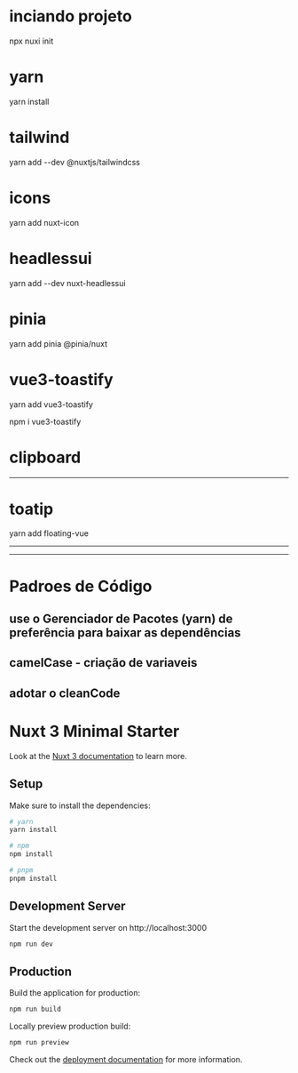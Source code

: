 
# inciando projeto 
npx nuxi init <project-name>

# yarn
yarn install

# tailwind
yarn add --dev @nuxtjs/tailwindcss

# icons
yarn add nuxt-icon

# headlessui
yarn add --dev nuxt-headlessui 

# pinia
yarn add pinia @pinia/nuxt

# vue3-toastify
yarn add vue3-toastify

npm i vue3-toastify

# clipboard
<!-- npm install clipboard --save -->

----------------------------------------
# toatip
yarn add floating-vue

<!-- Examplo de uso -->
<!-- crie um  pasta plugin -> plugin.ts e adicione este codigo baixo -->
<!-- https://floating-vue.starpad.dev/guide/component.html#placements link da documentação -->

<!-- import FloatingVue from 'floating-vue'
import 'floating-vue/dist/style.css'

export default defineNuxtPlugin((nuxtApp) => {
  nuxtApp.vueApp.use(FloatingVue);
}); -->

<!-- --- no html - formas de uso -->
 <!-- <VTooltip>
            <button class="p-2 bg-red-500 text-white rounded-lg">
                Button Tooltip
            </button>

            <template #popper>
                Help me fund my Open Source work!
            </template>
 </VTooltip>


 <butto v-tooltip.bottom-start="'teste tooltip'">
    teste
 </butto> -->

----------------------------------------


---------------------------------------------------------------------------------
# Padroes de Código
## use o Gerenciador de Pacotes (yarn) de preferência para baixar as dependências

## camelCase - criação de variaveis
## adotar o cleanCode






















# Nuxt 3 Minimal Starter

Look at the [Nuxt 3 documentation](https://nuxt.com/docs/getting-started/introduction) to learn more.

## Setup

Make sure to install the dependencies:

```bash
# yarn
yarn install

# npm
npm install

# pnpm
pnpm install
```

## Development Server

Start the development server on http://localhost:3000

```bash
npm run dev
```

## Production

Build the application for production:

```bash
npm run build
```

Locally preview production build:

```bash
npm run preview
```

Check out the [deployment documentation](https://nuxt.com/docs/getting-started/deployment) for more information.
